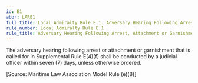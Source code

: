 ```yaml
---
id: E1
abbr: LARE1
full_title: Local Admiralty Rule E.1. Adversary Hearing Following Arrest, Attachment or Garnishment
rule_number: Local Admiralty Rule E.1
rule_title: Adversary Hearing Following Arrest, Attachment or Garnishment
---
```


The adversary hearing following arrest or attachment or garnishment that is called for in
Supplemental Rule E(4)(f) shall be conducted by a judicial officer within seven (7) days, unless
otherwise ordered.

[Source: Maritime Law Association Model Rule (e)(8)]